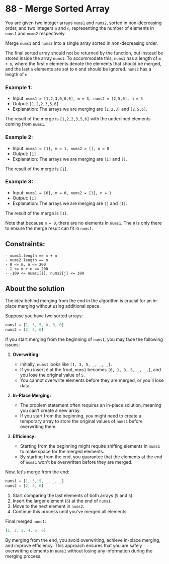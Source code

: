 # 88 - Merge Sorted Array

You are given two integer arrays `nums1` and `nums2`, sorted in non-decreasing order, and two integers `m` and `n`, representing the number of elements in `nums1` and `nums2` respectively.

Merge `nums1` and `nums2` into a single array sorted in non-decreasing order.

The final sorted array should not be returned by the function, but instead be stored inside the array `nums1`. To accommodate this, `nums1` has a length of `m + n`, where the first `m` elements denote the elements that should be merged, and the last `n` elements are set to `0` and should be ignored. `nums2` has a length of `n`.

### Example 1:

- Input: `nums1 = [1,2,3,0,0,0], m = 3, nums2 = [2,5,6], n = 3`
- Output: `[1,2,2,3,5,6]`
- Explanation: The arrays we are merging are `[1,2,3]` and `[2,5,6]`.

The result of the merge is `[1,2,2,3,5,6]` with the underlined elements coming from `nums1`.

### Example 2:

- Input: `nums1 = [1], m = 1, nums2 = [], n = 0`
- Output: `[1]`
- Explanation: The arrays we are merging are `[1]` and `[]`.

The result of the merge is `[1]`.


### Example 3:

- Input: `nums1 = [0], m = 0, nums2 = [1], n = 1`
- Output: `[1]`
- Explanation: The arrays we are merging are `[]` and `[1]`.

The result of the merge is `[1]`.

Note that because `m = 0`, there are no elements in `nums1`. The `0` is only there to ensure the merge result can fit in `nums1`.
 

## Constraints:
```
- nums1.length == m + n
- nums2.length == n
- 0 <= m, n <= 200
- 1 <= m + n <= 200
- -109 <= nums1[i], nums2[j] <= 109
```

## About the solution
The idea behind merging from the end in the algorithm is crucial for an in-place merging without using additional space. 

Suppose you have two sorted arrays:

```typescript
nums1 = [1, 3, 5, 0, 0, 0]
nums2 = [2, 4, 6]
```

If you start merging from the beginning of `nums1`, you may face the following issues:

1. **Overwriting:**
   - Initially, `nums1` looks like `[1, 3, 5, _, _, _]`.
   - If you insert `6` at the front, `nums1` becomes `[6, 1, 3, 5, _, _,]`, and you lose the original value of `5`.
   - You cannot overwrite elements before they are merged, or you'll lose data.

2. **In-Place Merging:**
   - The problem statement often requires an in-place solution, meaning you can't create a new array.
   - If you start from the beginning, you might need to create a temporary array to store the original values of `nums1` before overwriting them.

3. **Efficiency:**
   - Starting from the beginning might require shifting elements in `nums1` to make space for the merged elements.
   - By starting from the end, you guarantee that the elements at the end of `nums1` won't be overwritten before they are merged.

Now, let's merge from the end:

```typescript
nums1 = [1, 3, 5, _, _, _]
nums2 = [2, 4, 6]
```

1. Start comparing the last elements of both arrays (`5` and `6`).
2. Insert the larger element (`6`) at the end of `nums1`.
3. Move to the next element in `nums2`.
4. Continue this process until you've merged all elements.

Final merged `nums1`:

```typescript
[1, 2, 3, 4, 5, 6]
```

By merging from the end, you avoid overwriting, achieve in-place merging, and improve efficiency. This approach ensures that you are safely overwriting elements in `nums1` without losing any information during the merging process.
